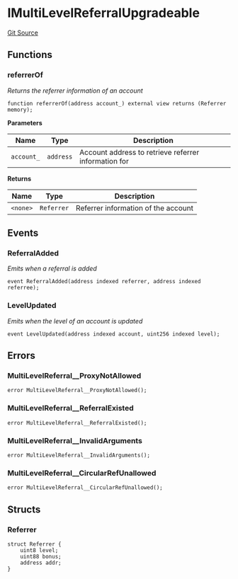 # IMultiLevelReferralUpgradeable
[Git Source](https://github.com/ContractLabs/foundry-bountykinds-contract/blob/67e6855d3beabdf242cc0b51d9e53b087a5235b9/src/oz-custom/internal-upgradeable/interfaces/IMultiLevelReferralUpgradeable.sol)


## Functions
### referrerOf

*Returns the referrer information of an account*


```solidity
function referrerOf(address account_) external view returns (Referrer memory);
```
**Parameters**

|Name|Type|Description|
|----|----|-----------|
|`account_`|`address`|Account address to retrieve referrer information for|

**Returns**

|Name|Type|Description|
|----|----|-----------|
|`<none>`|`Referrer`|Referrer information of the account|


## Events
### ReferralAdded
*Emits when a referral is added*


```solidity
event ReferralAdded(address indexed referrer, address indexed referree);
```

### LevelUpdated
*Emits when the level of an account is updated*


```solidity
event LevelUpdated(address indexed account, uint256 indexed level);
```

## Errors
### MultiLevelReferral__ProxyNotAllowed

```solidity
error MultiLevelReferral__ProxyNotAllowed();
```

### MultiLevelReferral__ReferralExisted

```solidity
error MultiLevelReferral__ReferralExisted();
```

### MultiLevelReferral__InvalidArguments

```solidity
error MultiLevelReferral__InvalidArguments();
```

### MultiLevelReferral__CircularRefUnallowed

```solidity
error MultiLevelReferral__CircularRefUnallowed();
```

## Structs
### Referrer

```solidity
struct Referrer {
    uint8 level;
    uint88 bonus;
    address addr;
}
```


